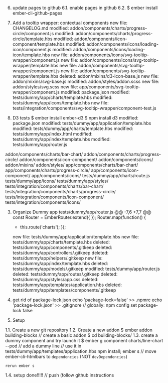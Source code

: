6. update pages to github
6.1. enable pages in github
6.2. $ ember install ember-cli-github-pages

5. Add a tooltip wrapper: contextual components
	new file:   CHANGELOG.md
	modified:   addon/components/charts/progress-circle/component.js
	modified:   addon/components/charts/progress-circle/template.hbs
	modified:   addon/components/icon-component/template.hbs
	modified:   addon/components/icons/loading-icon/component.js
	modified:   addon/components/icons/loading-icon/template.hbs
	new file:   addon/components/icons/svg-tooltip-wrapper/component.js
	new file:   addon/components/icons/svg-tooltip-wrapper/template.hbs
	new file:   addon/components/svg-tooltip-wrapper/component.js
	new file:   addon/components/svg-tooltip-wrapper/template.hbs
	deleted:    addon/mixins/d3-icon-base.js
	new file:   addon/mixins/svg-base.js
	modified:   addon/styles/addon.scss
	new file:   addon/styles/svg.scss
	new file:   app/components/svg-tooltip-wrapper/component.js
	modified:   package.json
	modified:   tests/dummy/app/charts/template.hbs
	modified:   tests/dummy/app/icons/template.hbs
	new file:   tests/integration/components/svg-tooltip-wrapper/component-test.js
4. D3 tests
    $ ember install ember-d3
    $ npm install d3
	modified:   package.json
	modified:   tests/dummy/app/application/template.hbs
	modified:   tests/dummy/app/charts/template.hbs
	modified:   tests/dummy/app/index.html
	modified:   tests/dummy/app/index/template.hbs
	modified:   tests/dummy/app/router.js

  addon/components/charts/bar-chart/
	addon/components/charts/progress-circle/
	addon/components/icon-component/
	addon/components/icons/
	addon/mixins/
	addon/styles/
	app/components/charts/bar-chart/
	app/components/charts/progress-circle/
	app/components/icon-component/
	app/components/icons/
	tests/dummy/app/charts/route.js
	tests/dummy/app/icons/
	tests/dummy/app/styles/
	tests/integration/components/charts/bar-chart/
	tests/integration/components/charts/progress-circle/
	tests/integration/components/icon-component/
	tests/integration/components/icons/

3. Organize Dummy app
    tests/dummy/app/router.js
    @@ -7,6 +7,7 @@
    const Router = EmberRouter.extend({
    });
    Router.map(function() {
      +  this.route('charts');
    });

	new file:   tests/dummy/app/application/template.hbs
	new file:   tests/dummy/app/charts/template.hbs
	deleted:    tests/dummy/app/components/.gitkeep
	deleted:    tests/dummy/app/controllers/.gitkeep
	deleted:    tests/dummy/app/helpers/.gitkeep
	new file:   tests/dummy/app/index/template.hbs
	deleted:    tests/dummy/app/models/.gitkeep
	modified:   tests/dummy/app/router.js
	deleted:    tests/dummy/app/routes/.gitkeep
	deleted:    tests/dummy/app/styles/app.css
	deleted:    tests/dummy/app/templates/application.hbs
	deleted:    tests/dummy/app/templates/components/.gitkeep

2. get rid of package-lock.json
    echo 'package-lock=false' >> .npmrc
    echo 'package-lock.json' >> .gitignore
        // globally: npm config set package-lock false

1. Setup

1.1. Create a new git repository
1.2. Create a new addon
    $ ember addon building-blocks  // create a basic addon
    $ cd building-blocks/
1.3. create a dummy component and try launch it
    $ ember g component charts/line-chart --pod
    	// add a dummy line
    	// use it in tests/dummy/app/templates/application.hbs
    npm install; ember s
        // move ember-cli-htmlbars to `dependencies` (NOT `devDependencies`)

    rerun ember s
1.4. setup done!!!!!
    // push  (follow github instructions

